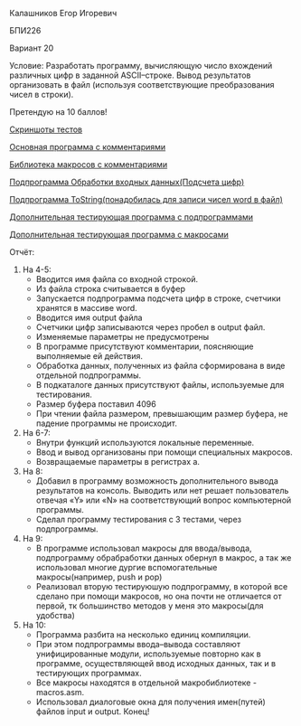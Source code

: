 Калашников Егор Игоревич

БПИ226

Вариант 20

Условие:  Разработать программу, вычисляющую число вхождений различных цифр в заданной ASCII–строке. Вывод результатов организовать в файл (используя соответствующие преобразования чисел в строки).



Претендую на 10 баллов!

[Скриншоты тестов](tests.md)

[Основная программа с комментариями](Code/main.asm)

[Библиотека макросов с комментариями](Code/macros.asm)

[Подпрограмма Обработки входных данных(Подсчета цифр)](Code/count_digits.asm)

[Подпрограмма ToString(понадобилась для записи чисел word в файл)](Code/to_string.asm)

[Дополнительная тестирующая программа c подпрограммами](testing1.asm)

[Дополнительная тестирующая программа c макросами](testing2.asm)

Отчёт:
1) На 4-5:
   - Вводится имя файла со входной строкой.
   - Из файла строка считывается в буфер
   - Запускается подпрограмма подсчета цифр в строке, счетчики хранятся в массиве word.
   - Вводится имя output файла
   - Счетчики цифр записываются через пробел в output файл.
   - Изменяемые параметры не предусмотрены
   - В программе присутствуют комментарии, поясняющие выполняемые ей действия.
   - Обработка данных, полученных из файла сформирована в виде отдельной подпрограммы.
   - В подкаталоге данных присутствуют файлы, используемые для тестирования.
   - Размер буфера поставил 4096
   - При чтении файла размером, превышающим размер буфера, не
падение программы не происходит.
2) На 6-7:
   - Внутри функций используются локальные переменные.
   - Ввод и вывод организованы при помощи специальных макросов.
   - Возвращаемые параметры в регистрах a.
3) На 8:
   - Добавил в программу возможность дополнительного вывода результатов на консоль. Выводить или нет решает пользователь отвечая «Y» или «N» на соответствующий вопрос компьютерной программы.
   - Сделал программу тестирования с 3 тестами, через подпрограммы.
4) На 9:
   - В программе использовал макросы для ввода/вывода, подпрограмму обрабработки данных обернул в макрос, а так же использовал многие дургие вспомогательные макросы(например, push и pop)
   - Реализовал вторую тестируюшую подпрограмму, в которой все сделано при помощи макросов, но она почти не отличается от первой, тк большинство методов у меня это макросы(для удобства)
5) На 10:
   - Программа разбита на несколько единиц компиляции.
   - При этом подпрограммы ввода–вывода составляют унифицированные модули, используемые повторно как в программе, осуществляющей ввод исходных данных, так и в тестирующих программах.
   - Все макросы находятся в отдельной макробиблиотеке - macros.asm.
   - Использовал диалоговые окна для получения имен(путей) файлов input и output.
Конец!
